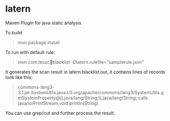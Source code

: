 latern
======

Maven Plugin for java static analysis

To build
> mvn package install

To run with default rule:
> mvn com.leozc:lantern:blacklist -Dlatern.rulefile="samplerule.json"

It generates the scan result in latern.blacklist.out, it contains lines of records look like this:
> commons-lang3-3.1.jar:SystemUtils.java:L0:org/apache/commons/lang3/SystemUtils.getSystemProperty@(Ljava/lang/String;)Ljava/lang/String;:calls java/io/PrintStream.void println(String)


You can use grep/cut and further process the result.

